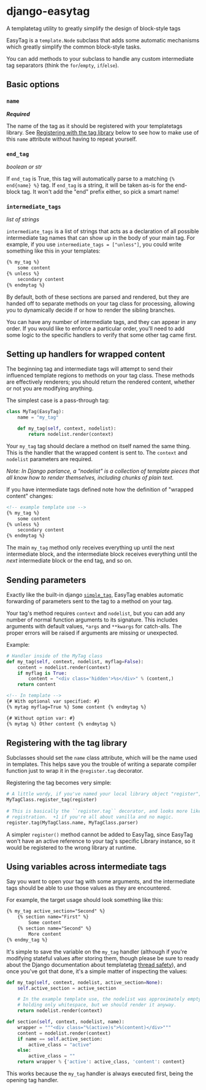 django-easytag
==============

A templatetag utility to greatly simplify the design of block-style tags

EasyTag is a ``template.Node`` subclass that adds some automatic mechanisms which greatly simplify the common block-style tasks.


You can add methods to your subclass to handle any custom intermediate tag separators (think the ``for``/``empty``, ``if``/``else``).

## Basic options

### ``name``
_**Required**_

The name of the tag as it should be registered with your templatetags library.  See [Registering with the tag library](#registering-with-the-tag-library) below to see how to make use of this ``name`` attribute without having to repeat yourself.

### ``end_tag``
_boolean or str_

If ``end_tag`` is True, this tag will automatically parse to a matching ``{% end{name} %}`` tag. If ``end_tag`` is a string, it will be taken as-is for the end-block tag.  It won't add the "end" prefix either, so pick a smart name!

### ``intermediate_tags``
_list of strings_

``intermediate_tags`` is a list of strings that acts as a declaration of all possible intermediate tag names that can show up in the body of your main tag.  For example, if you use ``intermediate_tags = ["unless"]``, you could write something like this in your templates:

```html
{% my_tag %}
    some content
{% unless %}
    secondary content
{% endmytag %}
```

By default, both of these sections are parsed and rendered, but they are handed off to separate methods on your tag class for processing, allowing you to dynamically decide if or how to render the sibling branches.

You can have any number of intermediate tags, and they can appear in any order.  If you would like to enforce a particular order, you'll need to add some logic to the specific handlers to verify that some other tag came first.

## Setting up handlers for wrapped content

The beginning tag and intermediate tags will attempt to send their influenced template regions to methods on your tag class.  These methods are effectively renderers; you should return the rendered content, whether or not you are modifying anything.

The simplest case is a pass-through tag:

```python
class MyTag(EasyTag):
    name = "my_tag"

    def my_tag(self, context, nodelist):
        return nodelist.render(context)
```

Your ``my_tag`` tag should declare a method on itself named the same thing.  This is the handler that the wrapped content is sent to.  The ``context`` and ``nodelist`` parameters are required.

_Note: In Django parlance, a "nodelist" is a collection of template pieces that all know how to render themselves, including chunks of plain text._

If you have intermediate tags defined note how the definition of "wrapped content" changes:

```html
<!-- example template use -->
{% my_tag %}
    some content
{% unless %}
    secondary content
{% endmytag %}
```

The main ``my_tag`` method only receives everything up until the next intermediate block, and the intermediate block receives everything until the _next_ intermediate block or the end tag, and so on.

## Sending parameters

Exactly like the built-in django [``simple_tag``](https://docs.djangoproject.com/en/dev/howto/custom-template-tags/#django.template.Library.simple_tag), EasyTag enables automatic forwarding of parameters sent to the tag to a method on your tag.

Your tag's method requires ``context`` and ``nodelist``, but you can add any number of normal function arguments to its signature.  This includes arguments with default values, ``*args`` and ``**kwargs`` for catch-alls.  The proper errors will be raised if arguments are missing or unexpected.

Example:

```python
# Handler inside of the MyTag class
def my_tag(self, context, nodelist, myflag=False):
    content = nodelist.render(context)
    if myflag is True:
        content = "<div class='hidden'>%s</div>" % (content,)
    return content
```

```html
<!-- In template -->
{# With optional var specified: #}
{% mytag myflag=True %} Some content {% endmytag %}

{# Without option var: #}
{% mytag %} Other content {% endmytag %}
```

## Registering with the tag library

Subclasses should set the ``name`` class attribute, which will be the name used in templates.  This helps save you the trouble of writing a separate compiler function just to wrap it in the ``@register.tag`` decorator.

Registering the tag becomes very simple:

```python
# A little wordy, if you've named your local library object "register", as is recommended:
MyTagClass.register_tag(register)
    
# This is basically the ``register.tag`` decorator, and looks more like a normal
# registration.  +1 if you're all about vanilla and no magic.
register.tag(MyTagClass.name, MyTagClass.parser)
```

A simpler ``register()`` method cannot be added to EasyTag, since EasyTag won't have an active reference to your tag's specific Library instance, so it would be registered to the wrong library at runtime.

## Using variables across intermediate tags

Say you want to open your tag with some arguments, and the intermediate tags should be able to use those values as they are encountered.

For example, the target usage should look something like this:

```html
{% my_tag active_section="Second" %}
    {% section name="First" %}
        Some content
    {% section name="Second" %}
        More content
{% endmy_tag %}
```

It's simple to save the variable on the ``my_tag`` handler (although if you're modifying stateful values after storing them, though please be sure to ready about the Django documentation about templatetag [thread safety](https://docs.djangoproject.com/en/dev/howto/custom-template-tags/#thread-safety-considerations)), and once you've got that done, it's a simple matter of inspecting the values:

```python
def my_tag(self, context, nodelist, active_section=None):
    self.active_section = active_section

    # In the example template use, the nodelist was approximately empty,
    # holding only whitespace, but we should render it anyway.
    return nodelist.render(context)

def section(self, context, nodelist, name):
    wrapper = """<div class="%(active)s">%(content)</div>"""
    content = nodelist.render(context)
    if name == self.active_section:
        active_class = "active"
    else:
        active_class = ""
    return wrapper % {'active': active_class, 'content': content}
```

This works because the ``my_tag`` handler is always executed first, being the opening tag handler.
